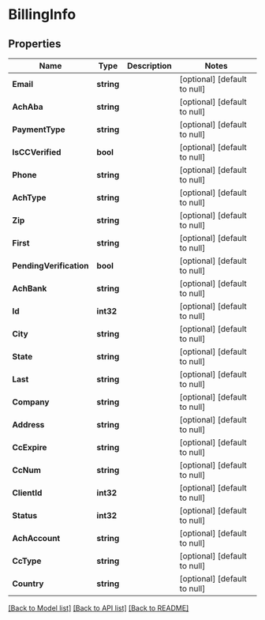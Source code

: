 # BillingInfo

## Properties
Name | Type | Description | Notes
------------ | ------------- | ------------- | -------------
**Email** | **string** |  | [optional] [default to null]
**AchAba** | **string** |  | [optional] [default to null]
**PaymentType** | **string** |  | [optional] [default to null]
**IsCCVerified** | **bool** |  | [optional] [default to null]
**Phone** | **string** |  | [optional] [default to null]
**AchType** | **string** |  | [optional] [default to null]
**Zip** | **string** |  | [optional] [default to null]
**First** | **string** |  | [optional] [default to null]
**PendingVerification** | **bool** |  | [optional] [default to null]
**AchBank** | **string** |  | [optional] [default to null]
**Id** | **int32** |  | [optional] [default to null]
**City** | **string** |  | [optional] [default to null]
**State** | **string** |  | [optional] [default to null]
**Last** | **string** |  | [optional] [default to null]
**Company** | **string** |  | [optional] [default to null]
**Address** | **string** |  | [optional] [default to null]
**CcExpire** | **string** |  | [optional] [default to null]
**CcNum** | **string** |  | [optional] [default to null]
**ClientId** | **int32** |  | [optional] [default to null]
**Status** | **int32** |  | [optional] [default to null]
**AchAccount** | **string** |  | [optional] [default to null]
**CcType** | **string** |  | [optional] [default to null]
**Country** | **string** |  | [optional] [default to null]

[[Back to Model list]](../README.md#documentation-for-models) [[Back to API list]](../README.md#documentation-for-api-endpoints) [[Back to README]](../README.md)


